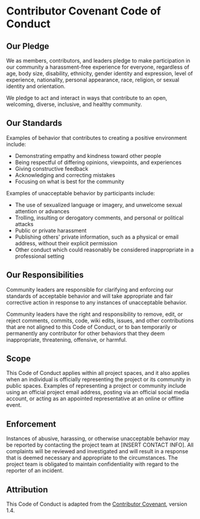 # Contributor Covenant Code of Conduct

## Our Pledge

We as members, contributors, and leaders pledge to make participation in our community a harassment-free experience for everyone, regardless of age, body size, disability, ethnicity, gender identity and expression, level of experience, nationality, personal appearance, race, religion, or sexual identity and orientation.

We pledge to act and interact in ways that contribute to an open, welcoming, diverse, inclusive, and healthy community.

## Our Standards

Examples of behavior that contributes to creating a positive environment include:
- Demonstrating empathy and kindness toward other people
- Being respectful of differing opinions, viewpoints, and experiences
- Giving constructive feedback
- Acknowledging and correcting mistakes
- Focusing on what is best for the community

Examples of unacceptable behavior by participants include:
- The use of sexualized language or imagery, and unwelcome sexual attention or advances
- Trolling, insulting or derogatory comments, and personal or political attacks
- Public or private harassment
- Publishing others' private information, such as a physical or email address, without their explicit permission
- Other conduct which could reasonably be considered inappropriate in a professional setting

## Our Responsibilities

Community leaders are responsible for clarifying and enforcing our standards of acceptable behavior and will take appropriate and fair corrective action in response to any instances of unacceptable behavior.

Community leaders have the right and responsibility to remove, edit, or reject comments, commits, code, wiki edits, issues, and other contributions that are not aligned to this Code of Conduct, or to ban temporarily or permanently any contributor for other behaviors that they deem inappropriate, threatening, offensive, or harmful.

## Scope

This Code of Conduct applies within all project spaces, and it also applies when an individual is officially representing the project or its community in public spaces. Examples of representing a project or community include using an official project email address, posting via an official social media account, or acting as an appointed representative at an online or offline event.

## Enforcement

Instances of abusive, harassing, or otherwise unacceptable behavior may be reported by contacting the project team at [INSERT CONTACT INFO]. All complaints will be reviewed and investigated and will result in a response that is deemed necessary and appropriate to the circumstances. The project team is obligated to maintain confidentiality with regard to the reporter of an incident.

## Attribution

This Code of Conduct is adapted from the [Contributor Covenant](https://www.contributor-covenant.org/), version 1.4.
